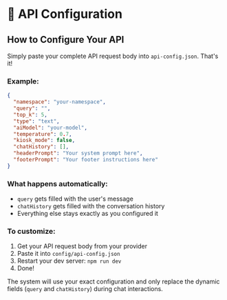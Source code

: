 # 🔧 API Configuration

## How to Configure Your API

Simply paste your complete API request body into `api-config.json`. That's it!

### Example:

```json
{
  "namespace": "your-namespace",
  "query": "",
  "top_k": 5,
  "type": "text",
  "aiModel": "your-model",
  "temperature": 0.7,
  "kiosk_mode": false,
  "chatHistory": [],
  "headerPrompt": "Your system prompt here",
  "footerPrompt": "Your footer instructions here"
}
```

### What happens automatically:

- `query` gets filled with the user's message
- `chatHistory` gets filled with the conversation history
- Everything else stays exactly as you configured it

### To customize:

1. Get your API request body from your provider
2. Paste it into `config/api-config.json`
3. Restart your dev server: `npm run dev`
4. Done!

The system will use your exact configuration and only replace the dynamic fields (`query` and `chatHistory`) during chat interactions. 
